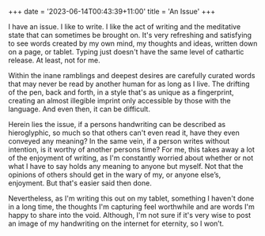 +++
date = '2023-06-14T00:43:39+11:00'
title = 'An Issue'
+++

I have an issue. I like to write. I like the act of writing and the meditative state that can sometimes be brought on. It's very refreshing and satisfying to see words created by my own mind, my thoughts and ideas, written down on a page, or tablet. Typing just doesn't have the same level of cathartic release. At least, not for me.

Within the inane ramblings and deepest desires are carefully curated words that may never be read by another human for as long as I live. The drifting of the pen, back and forth, in a style that's as unique as a fingerprint, creating an almost illegible imprint only accessible by those with the language. And even then, it can be difficult.

Herein lies the issue, if a persons handwriting can be described as hieroglyphic, so much so that others can't even read it, have they even conveyed any meaning? In the same vein, if a person writes without intention, is it worthy of another persons time? For me, this takes away a lot of the enjoyment of writing, as I'm constantly worried about whether or not what I have to say holds any meaning to anyone but myself. Not that the opinions of others should get in the wary of my, or anyone else’s, enjoyment. But that's easier said then done. 

Nevertheless, as I'm writing this out on my tablet, something I haven't done in a long time, the thoughts I'm capturing feel worthwhile and are words I'm happy to share into the void. Although, I'm not sure if it's very wise to post an image of my handwriting on the internet for eternity, so I won’t.

